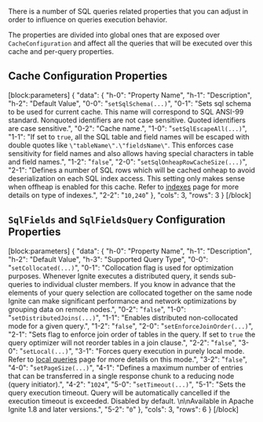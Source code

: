 There is a number of SQL queries related properties that you can adjust in order to influence on queries execution behavior.

The properties are divided into global ones that are exposed over `CacheConfiguration` and affect all the queries that will be executed over this cache and per-query properties.

## Cache Configuration Properties
 
[block:parameters]
{
  "data": {
    "h-0": "Property Name",
    "h-1": "Description",
    "h-2": "Default Value",
    "0-0": "`setSqlSchema(...)`",
    "0-1": "Sets sql schema to be used for current cache. This name will correspond to SQL ANSI-99 standard. Nonquoted identifiers are not case sensitive. Quoted identifiers are case sensitive.",
    "0-2": "Cache name.",
    "1-0": "`setSqlEscapeAll(...)`",
    "1-1": "If set to `true`, all the SQL table and field names will be escaped with double quotes like `\"tableName\".\"fieldsName\"`. This enforces case sensitivity for field names and also allows having special characters in table and field names.",
    "1-2": "`false`",
    "2-0": "`setSqlOnheapRowCacheSize(...)`",
    "2-1": "Defines a number of SQL rows which will be cached onheap to avoid deserialization on each SQL index access. This setting only makes sense when offheap is enabled for this cache. Refer to [indexes](doc:indexes) page for more details on type of indexes.",
    "2-2": "`10,240`"
  },
  "cols": 3,
  "rows": 3
}
[/block]
## `SqlFields` and `SqlFieldsQuery` Configuration Properties
[block:parameters]
{
  "data": {
    "h-0": "Property Name",
    "h-1": "Description",
    "h-2": "Default Value",
    "h-3": "Supported Query Type",
    "0-0": "`setCollocated(...)`",
    "0-1": "Collocation flag is used for optimization purposes. Whenever Ignite executes a distributed query, it sends sub-queries to individual cluster members. If you know in advance that the elements of your query selection are collocated together on the same node Ignite can make significant performance and network optimizations by grouping data on remote nodes.",
    "0-2": "`false`",
    "1-0": "`setDistributedJoins(...)`",
    "1-1": "Enables distributed non-collocated mode for a given query.",
    "1-2": "`false`",
    "2-0": "`setEnforceJoinOrder(...)`",
    "2-1": "Sets flag to enforce join order of tables in the query. If set to `true`  the query optimizer will not reorder tables in a join clause.",
    "2-2": "`false`",
    "3-0": "`setLocal(...)`",
    "3-1": "Forces query execution in purely local mode. Refer to [local queries](doc:local-queries) page for more details on this mode.",
    "3-2": "`false`",
    "4-0": "`setPageSize(...)`",
    "4-1": "Defines a maximum number of entries that can be transferred in a single response chunk to a reducing node (query initiator).",
    "4-2": "`1024`",
    "5-0": "`setTimeout(...)`",
    "5-1": "Sets the query execution timeout. Query will be automatically cancelled if the execution timeout is exceeded. Disabled by default. \n\nAvailable in Apache Ignite 1.8 and later versions.",
    "5-2": "`0`"
  },
  "cols": 3,
  "rows": 6
}
[/block]